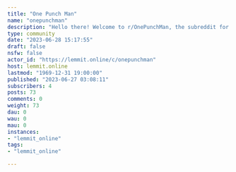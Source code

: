 ```yaml
---
title: "One Punch Man" 
name: "onepunchman"
description: "Hello there! Welcome to r/OnePunchMan, the subreddit for all things related to our caped bald hero. Please read the FAQ before posting! Beware of..."
type: community
date: "2023-06-28 15:17:55"
draft: false
nsfw: false
actor_id: "https://lemmit.online/c/onepunchman"
host: lemmit.online
lastmod: "1969-12-31 19:00:00"
published: "2023-06-27 03:08:11"
subscribers: 4
posts: 73
comments: 0
weight: 73
dau: 0
wau: 0
mau: 0
instances:
- "lemmit_online"
tags: 
- "lemmit_online"

---
```

